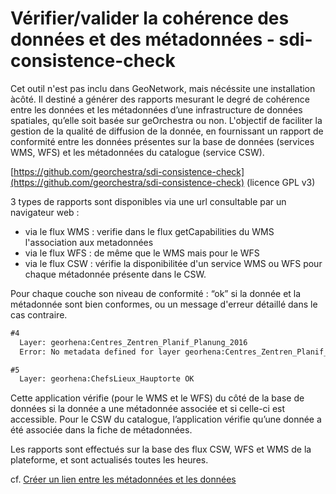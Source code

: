 # Vérifier/valider la cohérence des données et des métadonnées - sdi-consistence-check

Cet outil n'est pas inclu dans GeoNetwork, mais nécéssite une installation àcôté. Il destiné a générer des rapports mesurant le degré de cohérence entre les données et les métadonnées d’une infrastructure de données spatiales, qu’elle soit basée sur geOrchestra ou non. L'objectif de faciliter la gestion de la qualité de diffusion de la donnée, en fournissant un rapport de conformité entre les données présentes sur la base de données \(services WMS, WFS\) et les métadonnées du catalogue \(service CSW\).

[https://github.com/georchestra/sdi-consistence-check](https://github.com/georchestra/sdi-consistence-check) \(licence GPL v3\)

3 types de rapports sont disponibles via une url consultable par un navigateur web :

* via le flux WMS : verifie dans le flux getCapabilities du WMS l'association aux metadonnées 
* via le flux WFS : de même que le WMS mais pour le WFS 
* via le flux CSW : vérifie la disponibilitée d'un service WMS ou WFS pour chaque métadonnée présente dans le CSW. 

Pour chaque couche son niveau de conformité : “ok” si la donnée et la métadonnée sont bien conformes, ou un message d'erreur détaillé dans le cas contraire.

```markdown
#4  
  Layer: georhena:Centres_Zentren_Planif_Planung_2016
  Error: No metadata defined for layer georhena:Centres_Zentren_Planif_Planung_2016

#5
  Layer: georhena:ChefsLieux_Hauptorte OK
```

Cette application vérifie \(pour le WMS et le WFS\) du côté de la base de données si la donnée a une métadonnée associée et si celle-ci est accessible. Pour le CSW du catalogue, l’application vérifie qu’une donnée a été associée dans la fiche de métadonnées.

Les rapports sont effectués sur la base des flux CSW, WFS et WMS de la plateforme, et sont actualisés toutes les heures.

cf. [Créer un lien entre les métadonnées et les données](/guide-administrateur/geoserver/creer-un-lien-entre-les-metadonnees-et-les-donnees.md)

